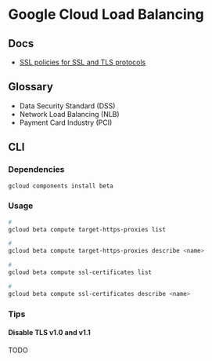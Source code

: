 # Google Cloud Load Balancing

## Docs

- [SSL policies for SSL and TLS protocols](https://cloud.google.com/load-balancing/docs/ssl-policies-concepts)

## Glossary

- Data Security Standard (DSS)
- Network Load Balancing (NLB)
- Payment Card Industry (PCI)

## CLI

### Dependencies

```sh
gcloud components install beta
```

### Usage

```sh
#
gcloud beta compute target-https-proxies list

#
gcloud beta compute target-https-proxies describe <name>

#
gcloud beta compute ssl-certificates list

#
gcloud beta compute ssl-certificates describe <name>
```

<!--
gcloud beta compute ssl-certificates create
-->

<!--
gcloud beta compute target-ssl-proxies list
-->

<!--
gcloud beta compute target-https-proxies create

gcloud beta compute target-https-proxies export

gcloud beta compute target-https-proxies import

gcloud beta compute target-https-proxies update NAME_OF_HTTPS_TARGET --ssl-policy pci_dss_ssl_policy
-->

<!--
gcloud beta compute ssl-policies list

gcloud beta compute ssl-policies list-available-features

gcloud beta compute ssl-policies create pci_dss_ssl_policy --min-tls-version 1.2

gcloud beta compute ssl-policies describe

gcloud beta compute ssl-policies update
-->

<!--
https://medium.com/google-cloud/secure-google-cloud-platform-connections-and-tls-1-0-d1ad16851dfb

https://serverfault.com/questions/768816/is-there-any-way-to-disable-at-least-tls-1-0-in-gce-https-load-balancer
-->

### Tips

#### Disable TLS v1.0 and v1.1

TODO

<!--
1. [GCP Console](https://console.cloud.google.com)
2. Navigate to [SSL Policies](https://console.cloud.google.com/net-security/sslpolicies)
-->

<!--
https://docs.bridgecrew.io/docs/bc_gcp_networking_3
https://cloud.google.com/load-balancing/docs/use-ssl-policies
https://cloud.google.com/load-balancing/docs/https/setting-up-https-serverless
https://serverfault.com/questions/1003762/how-to-disable-tls-1-0-for-google-app-engine
-->

<!-- ```sh
#
gcloud compute ssl-policies update <name> \
  --min-tls-version 1.2 \
  --custom-features <features>

gcloud compute target-ssl-proxies update <name>
  --ssl-policy <name>

gcloud compute target-https-proxies update <name>
  --sslpolicy <name>
``` -->
